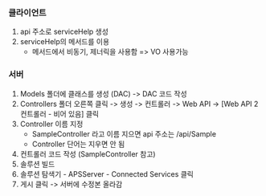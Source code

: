 ### 클라이언트
1. api 주소로 serviceHelp 생성
2. serviceHelp의 메서드를 이용
	- 메서드에서 비동기, 제너릭을 사용함 => VO 사용가능

### 서버
1. Models 폴더에 클래스를 생성 (DAC) -> DAC 코드 작성
2. Controllers 폴더 오른쪽 클릭 -> 생성 -> 컨트롤러 -> Web API -> [Web API 2 컨트롤러 - 비어 있음] 클릭
3. Controller 이름 지정
	- SampleController 라고 이름 지으면 api 주소는 /api/Sample
	- Controller 단어는 지우면 안 됨
4. 컨트롤러 코드 작성 (SampleController 참고)
5. 솔루션 빌드
6. 솔루션 탐색기 -  APSServer - Connected Services 클릭
7. 게시 클릭 -> 서버에 수정본 올라감
